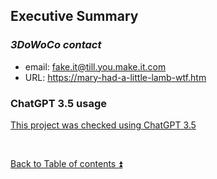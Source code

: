 ## Executive Summary  

### **_3DoWoCo contact_**

- email: fake.it@till.you.make.it.com  
- URL: https://mary-had-a-little-lamb-wtf.htm

### ChatGPT 3.5 usage  

[This project was checked using ChatGPT 3.5](../CHATGPT_USE.md)

<p><br></p> 

[Back to Table of contents :arrow_double_up:](../README.md)